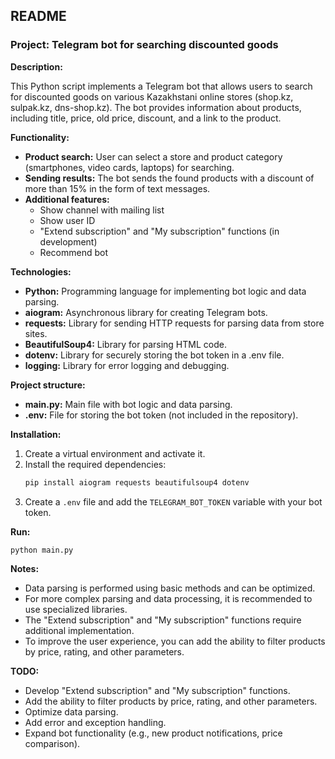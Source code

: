 ## README

### Project: Telegram bot for searching discounted goods

**Description:**

This Python script implements a Telegram bot that allows users to search for discounted goods on various Kazakhstani online stores (shop.kz, sulpak.kz, dns-shop.kz). The bot provides information about products, including title, price, old price, discount, and a link to the product.

**Functionality:**

* **Product search:** User can select a store and product category (smartphones, video cards, laptops) for searching.
* **Sending results:** The bot sends the found products with a discount of more than 15% in the form of text messages.
* **Additional features:**
  * Show channel with mailing list
  * Show user ID
  * "Extend subscription" and "My subscription" functions (in development)
  * Recommend bot

**Technologies:**

* **Python:** Programming language for implementing bot logic and data parsing.
* **aiogram:** Asynchronous library for creating Telegram bots.
* **requests:** Library for sending HTTP requests for parsing data from store sites.
* **BeautifulSoup4:** Library for parsing HTML code.
* **dotenv:** Library for securely storing the bot token in a .env file.
* **logging:** Library for error logging and debugging.

**Project structure:**

* **main.py:** Main file with bot logic and data parsing.
* **.env:** File for storing the bot token (not included in the repository).

**Installation:**

1. Create a virtual environment and activate it.
2. Install the required dependencies:
   ```bash
   pip install aiogram requests beautifulsoup4 dotenv
   ```
3. Create a `.env` file and add the `TELEGRAM_BOT_TOKEN` variable with your bot token.

**Run:**

```bash
python main.py
```

**Notes:**

* Data parsing is performed using basic methods and can be optimized.
* For more complex parsing and data processing, it is recommended to use specialized libraries.
* The "Extend subscription" and "My subscription" functions require additional implementation.
* To improve the user experience, you can add the ability to filter products by price, rating, and other parameters.

**TODO:**

* Develop "Extend subscription" and "My subscription" functions.
* Add the ability to filter products by price, rating, and other parameters.
* Optimize data parsing.
* Add error and exception handling.
* Expand bot functionality (e.g., new product notifications, price comparison).
